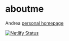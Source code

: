 # aboutme

Andrea [personal homepage](https://adgb.me)


[![Netlify Status](https://api.netlify.com/api/v1/badges/b41aad31-4ed6-4f85-85b1-59049853a346/deploy-status)](https://app.netlify.com/sites/determined-hermann-531f46/deploys)
